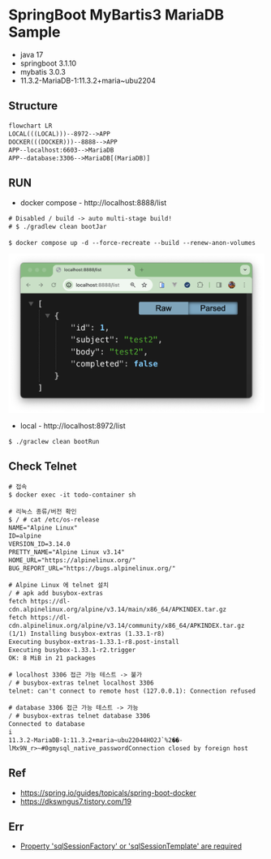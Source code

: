 # SpringBoot MyBartis3 MariaDB Sample

- java 17
- springboot 3.1.10
- mybatis 3.0.3
- 11.3.2-MariaDB-1:11.3.2+maria~ubu2204

## Structure
```mermaid
flowchart LR
LOCAL(((LOCAL)))--8972-->APP
DOCKER(((DOCKER)))--8888-->APP
APP--localhost:6603-->MariaDB
APP--database:3306-->MariaDB[(MariaDB)]
```

## RUN
- docker compose - http://localhost:8888/list
```
# Disabled / build -> auto multi-stage build!
# $ ./gradlew clean bootJar

$ docker compose up -d --force-recreate --build --renew-anon-volumes
```
![list](./screenshot/list.png)

- local - http://localhost:8972/list
```
$ ./graclew clean bootRun
```

## Check Telnet
```
# 접속
$ docker exec -it todo-container sh

# 리눅스 종류/버전 확인
$ / # cat /etc/os-release
NAME="Alpine Linux"
ID=alpine
VERSION_ID=3.14.0
PRETTY_NAME="Alpine Linux v3.14"
HOME_URL="https://alpinelinux.org/"
BUG_REPORT_URL="https://bugs.alpinelinux.org/"

# Alpine Linux 에 telnet 설치
/ # apk add busybox-extras
fetch https://dl-cdn.alpinelinux.org/alpine/v3.14/main/x86_64/APKINDEX.tar.gz
fetch https://dl-cdn.alpinelinux.org/alpine/v3.14/community/x86_64/APKINDEX.tar.gz
(1/1) Installing busybox-extras (1.33.1-r8)
Executing busybox-extras-1.33.1-r8.post-install
Executing busybox-1.33.1-r2.trigger
OK: 8 MiB in 21 packages

# localhost 3306 접근 가능 테스트 -> 불가
/ # busybox-extras telnet localhost 3306
telnet: can't connect to remote host (127.0.0.1): Connection refused

# database 3306 접근 가능 테스트 -> 가능
/ # busybox-extras telnet database 3306
Connected to database
i
11.3.2-MariaDB-1:11.3.2+maria~ubu22044HO2J`%2��-lMx9N_r>~#0gmysql_native_passwordConnection closed by foreign host
```

## Ref
- https://spring.io/guides/topicals/spring-boot-docker
- https://dkswngus7.tistory.com/19


## Err
- [Property 'sqlSessionFactory' or 'sqlSessionTemplate' are required](https://stackoverflow.com/questions/75136845/property-sqlsessionfactory-or-sqlsessiontemplate-are-required-the-problem-i)
